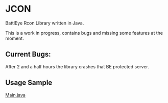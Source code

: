 # JCON
BattlEye Rcon Library written in Java.

This is a work in progress, contains bugs and missing some features at the moment.

## Current Bugs:
After 2 and a half hours the library crashes that BE protected server.

## Usage Sample
[Main.java](https://github.com/GravityWolfNotAmused/JCON/blob/master/ExampleMain/Main.java)
